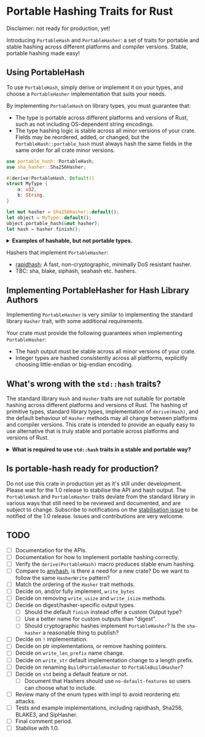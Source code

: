# Portable Hashing Traits for Rust

Disclaimer: not ready for production, yet!

Introducing `PortableHash` and `PortableHasher`: a set of traits for portable and stable hashing across different platforms and compiler versions. Stable, portable hashing made easy!

## Using PortableHash

To use `PortableHash`, simply derive or implement it on your types, and choose a `PortableHasher` implementation that suits your needs.

By implementing `PortableHash` on library types, you must guarantee that:
- The type is portable across different platforms and versions of Rust, such as not including OS-dependent string encodings.
- The type hashing logic is stable across all minor versions of your crate. Fields may be reordered, added, or changed, but the `PortableHash::portable_hash` must always hash the same fields in the same order for all crate minor versions.

```rust
use portable_hash::PortableHash;
use sha_hasher::Sha256Hasher;

#[derive(PortableHash, Default)]
struct MyType {
    a: u32,
    b: String,
}

let mut hasher = Sha256Hasher::default();
let object = MyType::default();
object.portable_hash(&mut hasher);
let hash = hasher.finish();
```

<details>
<summary><strong>Examples of hashable, but not portable types.</strong></summary>

`OsString`, `OsStr`, and `Path` are examples of types that vary between platforms. The string encodings of these types can differ based on the operating system, making them unsuitable for portable hashing. They can safely derive `std::hash::Hash` for in-memory hashmaps, but `PortableHash` is explicitly _not_ implemented on these types.

</details>

Hashers that implement `PortableHasher`:
- [rapidhash](https://crates.io/crates/rapidhash): A fast, non-cryptographic, minimally DoS resistant hasher.
- TBC: sha, blake, siphash, seahash etc. hashers.

## Implementing PortableHasher for Hash Library Authors

Implementing `PortableHasher` is very similar to implementing the standard library `Hasher` trait, with some additional requirements.

Your crate must provide the following guarantees when implementing `PortableHasher`:
- The hash output must be stable across all minor versions of your crate.
- Integer types are hashed consistently across all platforms, explicitly choosing little-endian or big-endian encoding.

## What's wrong with the `std::hash` traits?
The standard library `Hash` and `Hasher` traits are not suitable for portable hashing across different platforms and versions of Rust. The hashing of primitive types, standard library types, implementation of `derive(Hash)`, and the default behaviour of `Hasher` methods may all change between platforms and compiler versions. This crate is intended to provide an equally easy to use alternative that is truly stable and portable across platforms and versions of Rust.

<details>
<summary><strong>What is required to use <code>std::hash</code> traits in a stable and portable way?</strong></summary>

The default behaviour of hashing any primitive type, standard library type, and the default `Hash` and `Hasher` implementations are all subject to change between compiler versions.

`Hash` is responsible for breaking down a type into primitive types to feed a `Hasher`, while `Hasher` is responsible for consuming those bytes and producing a hash output.

A `Hasher` author must:
- Ensure that integers are hashed consistently on all platforms, always choosing little-endian or big-endian.
- Override the default `write_*` methods to ensure that compiler versions changing the default behaviour won't affect this `Hasher`'s output.
- Ensure stability of the hash output between minor crate versions.

And end users must:
- Ensure their chosen `Hasher` is portable, and promises to be stable between rust and crate versions.
- Explicitly not use `derive(Hash)` and implement `Hash::hash` on their hashed types manually using `Hasher::write_*` methods.
- Avoid using `Hash::hash` on types they haven't manually implemented, including primitive types like `str` and tuples.
- Avoid `Hasher::write_*` methods with default implementations (particularly the upcoming `write_str`), which requires reading the Hasher implementation source code to check.
- Avoid using `write_usize` and `write_isize` unless it is portably hashed across platforms by the `Hasher`.
- Iterate manually over any tuples and collections.
- Be informed on how to construct a hash to avoid reordering or length-extension attacks etc, if required for their use case.

This is so fraught with accidental footguns, `PortableHash` and `PortableHasher` have been provided to allow end users to simply `derive(PortableHash)` and choose any `PortableHasher` without worrying about the above pitfalls.

</details>

## Is portable-hash ready for production?
Do not use this crate in production yet as it's still under development. Please wait for the 1.0 release to stabilise the API and hash output. The `PortableHash` and `PortableHasher` traits deviate from the standard library in various ways that still need to be reviewed and documented, and are subject to change. Subscribe to notifications on the [stabilisation issue](https://github.com/hoxxep/portable-hash/issues/1) to be notified of the 1.0 release. Issues and contributions are very welcome.

## TODO
- [ ] Documentation for the APIs.
- [ ] Documentation for how to implement portable hashing correctly.
- [ ] Verify the `derive(PortableHash)` macro produces stable enum hashing.
- [ ] Compare to [anyhash](https://crates.io/crates/anyhash), is there a need for a new crate? Do we want to follow the same `HasherWrite` pattern?
- [ ] Match the ordering of the `Hasher` trait methods.
- [ ] Decide on, and/or fully implement, `write_bytes`
- [ ] Decide on removing `write_usize` and `write_isize` methods.
- [ ] Decide on digest/hasher-specific output types.
  - [ ] Should the default `finish` instead offer a custom Output type?
  - [ ] Use a better name for custom outputs than "digest".
  - [ ] Should cryptographic hashes implement `PortableHasher`? Is the `sha-hasher` a reasonable thing to publish?
- [ ] Decide on `!` implementation.
- [ ] Decide on ptr implementations, or remove hashing pointers.
- [ ] Decide on `write_len_prefix` name change.
- [ ] Decide on `write_str` default implementation change to a length prefix.
- [ ] Decide on renaming `BuildPortableHasher` to `PortableBuildHasher`?
- [ ] Decide on `std` being a default feature or not.
  - [ ] Document that Hashers should use `no-default-features` so users can choose what to include.
- [ ] Review many of the enum types with impl to avoid reordering etc attacks.
- [ ] Tests and example implementations, including rapidhash, Sha256, BLAKE3, and SipHasher.
- [ ] Final comment period.
- [ ] Stabilise with 1.0.
